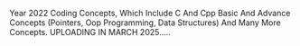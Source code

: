 Year 2022 Coding Concepts, Which Include C And Cpp Basic And Advance Concepts (Pointers, Oop Programming, Data Structures) And Many More Concepts.
UPLOADING IN MARCH 2025.....
